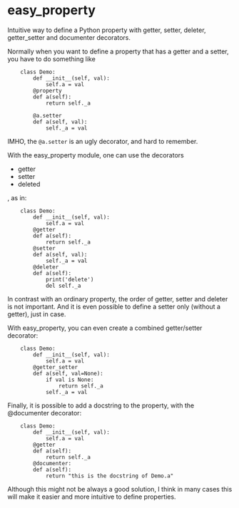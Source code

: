 # easy_property
Intuitive way to define a Python property with getter, setter, deleter, getter_setter and documenter decorators.

Normally when you want to define a property that has a getter and a setter, you have to do something like

```
    class Demo:
        def __init__(self, val):
            self.a = val
        @property
        def a(self):
            return self._a
        
        @a.setter
        def a(self, val):
            self._a = val
```
IMHO, the `@a.setter` is an ugly decorator, and hard to remember.

With the easy_property module, one can use the decorators

- getter
- setter
- deleted

, as in:
```
    class Demo:
        def __init__(self, val):
            self.a = val
        @getter
        def a(self):
            return self._a
        @setter
        def a(self, val):
            self._a = val
        @deleter
        def a(self):
            print('delete')
            del self._a
```
In contrast with an ordinary property, the order of getter, setter and deleter is not important.
And it is even possible to define a setter only (without a getter), just in case.

With easy_property, you can even create a combined getter/setter decorator:
```
    class Demo:
        def __init__(self, val):
            self.a = val
        @getter_setter
        def a(self, val=None):
            if val is None:
                return self._a
            self._a = val
```
Finally, it is possible to add a docstring to the property, with the @documenter decorator:
```
    class Demo:
        def __init__(self, val):
            self.a = val
        @getter
        def a(self):
            return self._a
        @documenter:
        def a(self):
            return "this is the docstring of Demo.a"
```

Although this might not be always a good solution, I think in many cases this will make it easier and more intuitive to
define properties.
